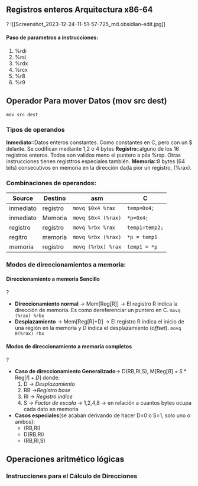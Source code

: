 ## Registros enteros Arquitectura x86-64
?
![[Screenshot_2023-12-24-11-51-57-725_md.obsidian-edit.jpg]]

#### Paso de parametros a instrucciones:
1. %rdi
2. %rsi
3. %rdx
4. %rcx
5. %r8
6. %r9

## Operador Para mover Datos (mov src dest)

```asm-x86-64
mov src dest
```

### Tipos de operandos
**Inmediato**::Datos enteros constantes. Como constantes en C, pero con un $ delante. Se codifican mediante 1,2 o 4 bytes
**Registro**::alguno de los 16 registros enteros. Todos son validos meno el puntero a pila %rsp. Otras instrucciones tienen registtros especiales también.
**Memoria**::8 bytes (64 bits) consecutivos en memoria en la dirección dada pior un registro, (%rax).
### Combinaciones de operandos:
| Source    | Destino  | asm                | C              |
| --------- | -------- | ------------------ | -------------- |
| inmediato | registro | `movq $0x4 %rax`   | `temp=0x4;`    |
| inmediato | Memoria  | `movq $0x4 (%rax)` | `*p=0x4;`      |
| registro  | registro | `movq %rbx %rax`   | `temp1=temp2;` |
| regitro   | memoria  | `movq %rbx (%rax)` | `*p = temp1`   |
| memoria   | registro | `movq (%rbx) %rax` | `temp1 = *p`   |

### Modos de direccionamientos a memoria:
#### Direccionamiento a memoria Sencillo
?
- **Direccionamiento normal** -> Mem\[Reg\[R]] -> El registro R indica la dirección de memoria. Es como dereferenciar un puntero en C. `movq (%rax) %rbx`
- **Desplazamiento** -> Mem\[Reg\[R]+D] -> El registro R indica el inicio de una región en la memoria y D indica el desplazamiento (*offset*). `movq 8(%rax) rbx`

#### Modos de direccionamiento a memoria completos
?
- **Caso de direccionamiento Generalizado**-> D(RB,RI,S), $\text{M}[\text{Reg}[B]+S*\text{Reg}[I]+D]$  donde:
	1. D -> *Desplazamiento*
	2. RB ->*Registro base*
	3. RI -> *Registro índice*
	4. S -> *Factor de escala* -> 1,2,4,8 -> en relación a cuantos bytes ocupa cada dato en memoria
- **Casos especiales**(se acaban derivando de hacer D=0 o S=1, solo uno o ambos):
	- (RB,RI)
	- D(RB,Ri)
	- (RB,RI,S)
## Operaciones aritmético lógicas

### Instrucciones para el Cálculo de Direcciones
